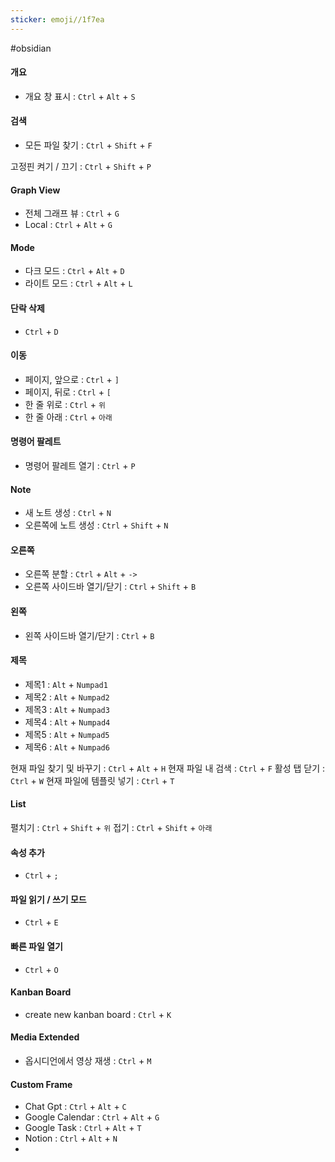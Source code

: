 ```yaml
---
sticker: emoji//1f7ea
---
```

#obsidian
#### 개요
- 개요 창 표시 : `Ctrl` + `Alt` + `S`

#### 검색
- 모든 파일 찾기 : `Ctrl` + `Shift` + `F`

고정핀 켜기 / 끄기 : `Ctrl` + `Shift` + `P`

#### Graph View
- 전체 그래프 뷰 : `Ctrl` + `G`
- Local : `Ctrl` + `Alt` + `G`

#### Mode
- 다크 모드 : `Ctrl` + `Alt` + `D`
- 라이트 모드 : `Ctrl` + `Alt` + `L`

#### 단락 삭제
- `Ctrl` + `D`


#### 이동
- 페이지, 앞으로 : `Ctrl` + `]`
- 페이지, 뒤로 : `Ctrl` + `[`
- 한 줄 위로 : `Ctrl` + `위`
- 한 줄 아래 : `Ctrl` + `아래`

#### 명령어 팔레트
- 명령어 팔레트 열기 : `Ctrl` + `P`

#### Note
- 새 노트 생성 : `Ctrl` + `N`
- 오른쪽에 노트 생성 : `Ctrl` + `Shift` + `N`

#### 오른쪽
- 오른쪽 분할 : `Ctrl` + `Alt` + `->`
- 오른쪽 사이드바 열기/닫기 : `Ctrl` + `Shift` + `B`

#### 왼쪽
- 왼쪽 사이드바 열기/닫기 : `Ctrl` + `B`

#### 제목
- 제목1 : `Alt` + `Numpad1`
- 제목2 : `Alt` + `Numpad2`
- 제목3 : `Alt` + `Numpad3`
- 제목4 : `Alt` + `Numpad4`
- 제목5 : `Alt` + `Numpad5`
- 제목6 : `Alt` + `Numpad6`

현재 파일 찾기 및 바꾸기 : `Ctrl` + `Alt` + `H`
현재 파일 내 검색 : `Ctrl` + `F`
활성 탭 닫기 : `Ctrl` + `W` 
현재 파일에 템플릿 넣기 : `Ctrl` + `T`


#### List
펼치기 : `Ctrl` + `Shift` + `위`
접기 : `Ctrl` + `Shift` + `아래`

#### 속성 추가
- `Ctrl` + `;`

#### 파일 읽기 / 쓰기 모드
- `Ctrl` + `E`


####  빠른 파일 열기 
- `Ctrl` + `O`

#### Kanban Board
- create new kanban board : `Ctrl` + `K`

#### Media Extended
- 옵시디언에서 영상 재생 : `Ctrl` + `M`

#### Custom Frame
- Chat Gpt : `Ctrl` + `Alt` + `C`
- Google Calendar : `Ctrl` + `Alt` + `G`
- Google Task : `Ctrl` + `Alt` + `T`
- Notion : `Ctrl` + `Alt` + `N`
- 